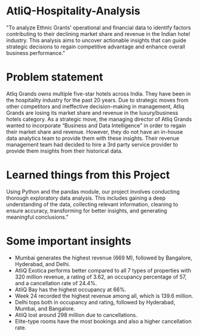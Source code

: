 # AtliQ-Hospitality-Analysis
"To analyze Ethnic Grants' operational and financial data to identify factors contributing to their declining market share and revenue in the Indian hotel industry. This analysis aims to uncover actionable insights that can guide strategic decisions to regain competitive advantage and enhance overall business performance."
# Problem statement
Atliq Grands owns multiple five-star hotels across India. They have been in the hospitality industry for the past 20 years. Due to strategic moves from other competitors and ineffective decision-making in management, Atliq Grands are losing its market share and revenue in the luxury/business hotels category. As a strategic move, the managing director of Atliq Grands wanted to incorporate “Business and Data Intelligence” in order to regain their market share and revenue. However, they do not have an in-house data analytics team to provide them with these insights.
Their revenue management team had decided to hire a 3rd party service provider to provide them insights from their historical data.
# Learned things from this Project
Using Python and the pandas module, our project involves conducting thorough exploratory data analysis. This includes gaining a deep understanding of the data, collecting relevant information, cleaning to ensure accuracy, transforming for better insights, and generating meaningful conclusions."
# Some important insights
- Mumbai generates the highest revenue (669 M), followed by Bangalore, Hyderabad, and Delhi.
- AtliQ Exotica performs better compared to all 7 types of properties with 320 million revenue, a rating of 3.62, an occupancy percentage of 57, and a cancellation rate of 24.4%.
- AtliQ Bay has the highest occupancy at 66%.
- Week 24 recorded the highest revenue among all, which is 139.6 million.
- Delhi tops both in occupancy and rating, followed by Hyderabad, Mumbai, and Bangalore.
- AtliQ lost around 298 million due to cancellations.
- Elite-type rooms have the most bookings and also a higher cancellation rate.

